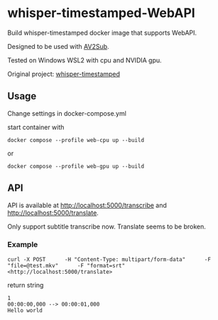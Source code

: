 # whisper-timestamped-WebAPI

Build whisper-timestamped docker image that supports WebAPI.

Designed to be used with [AV2Sub](https://github.com/HAL9000COM/AV2Sub).

Tested on Windows WSL2 with cpu and NVIDIA gpu.

Original project:
[whisper-timestamped](https://github.com/linto-ai/whisper-timestamped)

## Usage

Change settings in docker-compose.yml

start container with

    docker compose --profile web-cpu up --build

or

    docker compose --profile web-gpu up --build

## API

API is available at <http://localhost:5000/transcribe> and <http://localhost:5000/translate>.

Only support subtitle transcribe now. Translate seems to be broken.

### Example

    curl -X POST      -H "Content-Type: multipart/form-data"      -F "file=@test.mkv"      -F "format=srt"      <http://localhost:5000/translate>

return string

    1
    00:00:00,000 --> 00:00:01,000
    Hello world
